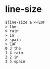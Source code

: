 # line-size

```
$line-size a <<EOF
> the
> rain
> in
> spain
> EOF
0 3 the
1 4 rain
2 2 in
3 5 spain
```

